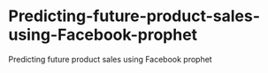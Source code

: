 # Predicting-future-product-sales-using-Facebook-prophet
Predicting future product sales using Facebook prophet
